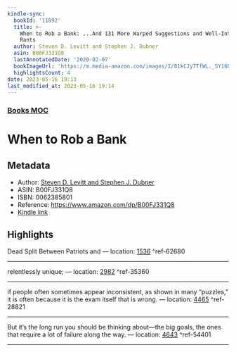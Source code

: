 ```yaml
---
kindle-sync:
  bookId: '11892'
  title: >-
    When to Rob a Bank: ...And 131 More Warped Suggestions and Well-Intended
    Rants
  author: Steven D. Levitt and Stephen J. Dubner
  asin: B00FJ331Q8
  lastAnnotatedDate: '2020-02-07'
  bookImageUrl: 'https://m.media-amazon.com/images/I/81kCJyTTfWL._SY160.jpg'
  highlightsCount: 4
date: 2023-05-16 19:13
last_modified_at: 2023-05-16 19:14
---
```

### [Books MOC](Books%20MOC.md)

# When to Rob a Bank
## Metadata
* Author: [Steven D. Levitt and Stephen J. Dubner](https://www.amazon.comundefined)
* ASIN: B00FJ331Q8
* ISBN: 0062385801
* Reference: https://www.amazon.com/dp/B00FJ331Q8
* [Kindle link](kindle://book?action=open&asin=B00FJ331Q8)

## Highlights
Dead Split Between Patriots and — location: [1536](kindle://book?action=open&asin=B00FJ331Q8&location=1536) ^ref-62680

---
relentlessly unique; — location: [2982](kindle://book?action=open&asin=B00FJ331Q8&location=2982) ^ref-35360

---
if people often sometimes appear inconsistent, as shown in many “puzzles,” it is often because it is the exam itself that is wrong. — location: [4465](kindle://book?action=open&asin=B00FJ331Q8&location=4465) ^ref-28821

---
But it’s the long run you should be thinking about—the big goals, the ones that require a lot of failure along the way. — location: [4643](kindle://book?action=open&asin=B00FJ331Q8&location=4643) ^ref-54401

---
